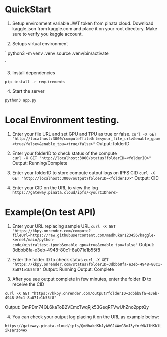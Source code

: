 # QuickStart

1. Setup environment variable JWT token from pinata cloud. Download kaggle.json from kaggle.com and place it on your root directory. Make sure to verify you kaggle account.

2. Setups virtual environment

`
python3 -m venv .venv
source .venv/bin/activate

`

3. Install dependencies

`
pip install -r requirements
`

4. Start the server

`
python3 app.py
`

# Local Environment testing.

1. Enter your file URL and set GPU and TPU as true or false.
`
curl -X GET "http://localhost:3000/compute?fileUrl=<your_file_url>&enable_gpu=<true/false>&enable_tpu=<true/false>"
`
Output: folderID

2. Enter your folderID to check status of the compute   
`
curl -X GET "http://localhost:3000/status?folderID=<folderID>"
`
Output: Running/Complete

3. Enter your folderID to store compute output logs on IPFS CID
`
curl -X GET "http://localhost:3000/output?folderID=<folderID>"
`
Output: CID

4. Enter your CID on the URL to view the log
`
https://gateway.pinata.cloud/ipfs/<yourCIDhere>
`

# Example(On test API)

1. Enter your URL replacing sample URL
`
curl -X GET "https://kkpy.onrender.com/compute?fileUrl=https://raw.githubusercontent.com/madhukar123456/kaggle-kernel/main/python-code/mistraltest.ipynb&enable_gpu=true&enable_tpu=false"
`
Output: 
3dbbb8fa-e3eb-4948-80c1-8a071e1b55f8

2. Enter the folder ID to check status
`
curl -X GET "https://kkpy.onrender.com/status?folderID=3dbbb8fa-e3eb-4948-80c1-8a071e1b55f8"
`
Output:
Running
Output:
Complete

3. After you see output complete in few minutes, enter the folder ID to receive the CID

`
curl -X GET "https://kkpy.onrender.com/output?folderID=3dbbb8fa-e3eb-4948-80c1-8a071e1b55f8"
`

Output:
QmPDm74QL6kaToB2VEmcTwqRjk53GeqRFVwUhZno2pptQy

4. You can check your output log placing it on the URL as example below: 

`
https://gateway.pinata.cloud/ipfs/QmNhakdKbJyAVGJ4WmGBxJ3yfnrWAJ1HKk1Liksarzb4Ax
`